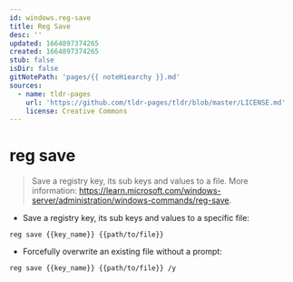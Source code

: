 ```yaml
---
id: windows.reg-save
title: Reg Save
desc: ''
updated: 1664897374265
created: 1664897374265
stub: false
isDir: false
gitNotePath: 'pages/{{ noteHiearchy }}.md'
sources:
  - name: tldr-pages
    url: 'https://github.com/tldr-pages/tldr/blob/master/LICENSE.md'
    license: Creative Commons
---
```

# reg save

> Save a registry key, its sub keys and values to a file.
> More information: <https://learn.microsoft.com/windows-server/administration/windows-commands/reg-save>.

- Save a registry key, its sub keys and values to a specific file:

`reg save {{key_name}} {{path/to/file}}`

- Forcefully overwrite an existing file without a prompt:

`reg save {{key_name}} {{path/to/file}} /y`

